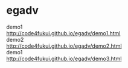 # egadv
demo1  
http://code4fukui.github.io/egadv/demo1.html  
demo2  
http://code4fukui.github.io/egadv/demo2.html  
demo1  
http://code4fukui.github.io/egadv/demo3.html  
